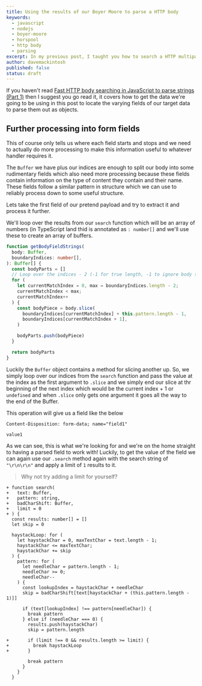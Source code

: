 ```yaml
---
title: Using the results of our Boyer Moore to parse a HTTP body
keywords: 
  - javascript
  - nodejs
  - boyer-moore
  - horspool
  - http body
  - parsing
excerpt: In my previous post, I taught you how to search a HTTP multipart body for a boundary and get a list of indices that indicate the start and end of each field. In this post, we're going to use that to parse these fields to helpful objects.
author: davemackintosh
published: false
status: draft
---
```


If you haven't read [Fast HTTP body searching in JavaScript to parse strings (Part 1)](/blog/fast-text-searching-in-javascript) then I suggest you go read it, it covers how to get the data we're going to be using in this post to locate the varying fields of our target data to parse them out as objects.

## Further processing into form fields

This of course only tells us where each field starts and stops and we need to actually do more processing to make this information useful to whatever handler requires it.

The `Buffer` we have plus our indices are enough to split our body into some rudimentary fields which also need more processing because these fields contain information on the type of content they contain and their name. These fields follow a similar pattern in structure which we can use to reliably process down to some useful structure.

Lets take the first field of our pretend payload and try to extract it and process it further.

We'll loop over the results from our `search` function which will be an array of numbers (in TypeScript land thid is annotated as `: number[]` and we'll use these to create an array of buffers.

```typescript
function getBodyFieldStrings(
  body: Buffer,
  boundaryIndices: number[],
): Buffer[] {
  const bodyParts = []
  // Loop over the indices - 2 (-1 for true length, -1 to ignore body terminator.
  for (
    let currentMatchIndex = 0, max = boundaryIndices.length - 2;
    currentMatchIndex < max;
    currentMatchIndex++
  ) {
    const bodyPiece = body.slice(
      boundaryIndices[currentMatchIndex] + this.pattern.length - 1,
      boundaryIndices[currentMatchIndex + 1],
    )

    bodyParts.push(bodyPiece)
  }

  return bodyParts
}

```

Luckily the `Buffer` object contains a method for slicing another up. So, we simply loop over our indices from the `search` function and pass the value at the index as the first argument to `.slice` and we simply end our slice at thr beginning of the next index which would be the current index + 1 or `undefined` and when `.slice` only gets one argument it goes all the way to the end of the Buffer.

This operation will give us a field like the below

```text
Content-Disposition: form-data; name="field1"

value1
```

As we can see, this is what we're looking for and we're on the home straight to having a parsed field to work with! Luckily, to get the value of the field we can again use our `.search` method again with the search string of `"\r\n\r\n"` and apply a limit of `1` results to it.

> Why not try adding a limit for yourself?

```typescript:SPOILER
+ function search(
+   text: Buffer, 
+   pattern: string, 
+   badCharShift: Buffer, 
+   limit = 0
+ ) {
  const results: number[] = []
  let skip = 0

  haystackLoop: for (
    let haystackChar = 0, maxTextChar = text.length - 1;
    haystackChar <= maxTextChar;
    haystackChar += skip
  ) {
    pattern: for (
      let needleChar = pattern.length - 1;
      needleChar >= 0;
      needleChar--
    ) {
      const lookupIndex = haystackChar + needleChar
      skip = badCharShift[text[haystackChar + (this.pattern.length - 1)]]

      if (text[lookupIndex] !== pattern[needleChar]) {
        break pattern
      } else if (needleChar === 0) {
        results.push(haystackChar)
        skip = pattern.length

+       if (limit !== 0 && results.length >= limit) {
+         break haystackLoop
+       }

        break pattern
      }
    }
  }
```

